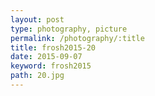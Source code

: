 ```yaml
---
layout: post
type: photography, picture
permalink: /photography/:title
title: frosh2015-20
date: 2015-09-07
keyword: frosh2015
path: 20.jpg
---
```



